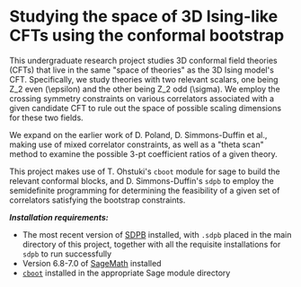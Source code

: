 # Studying the space of 3D Ising-like CFTs using the conformal bootstrap

This undergraduate research project studies 3D conformal field theories (CFTs) that live in the same "space of theories" as the 3D Ising model's CFT. Specifically, we study theories with two relevant scalars, one being Z_2 even (\epsilon) and the other being Z_2 odd (\sigma). We employ the crossing symmetry constraints on various correlators associated with a given candidate CFT to rule out the space of possible scaling dimensions for these two fields. 

We expand on the earlier work of D. Poland, D. Simmons-Duffin et al., making use of mixed correlator constraints, as well as a "theta scan" method to examine the possible 3-pt coefficient ratios of a given theory. 

This project makes use of T. Ohstuki's `cboot` module for sage to build the relevant conformal blocks, and D. Simmons-Duffin's `sdpb` to employ the semidefinite programming for determining the feasibility of a given set of correlators satisfying the bootstrap constraints. 

**_Installation requirements:_**
* The most recent version of [SDPB](https://github.com/davidsd/sdpb) 
installed, with `.sdpb` placed
in the main directory of this project, together with all the
requisite installations for `sdpb` to run successfully
* Version 6.8-7.0 of [SageMath](http://www.sagemath.org/) installed
* [`cboot`](https://github.com/tohtsky/cboot) installed in the
 appropriate Sage module directory